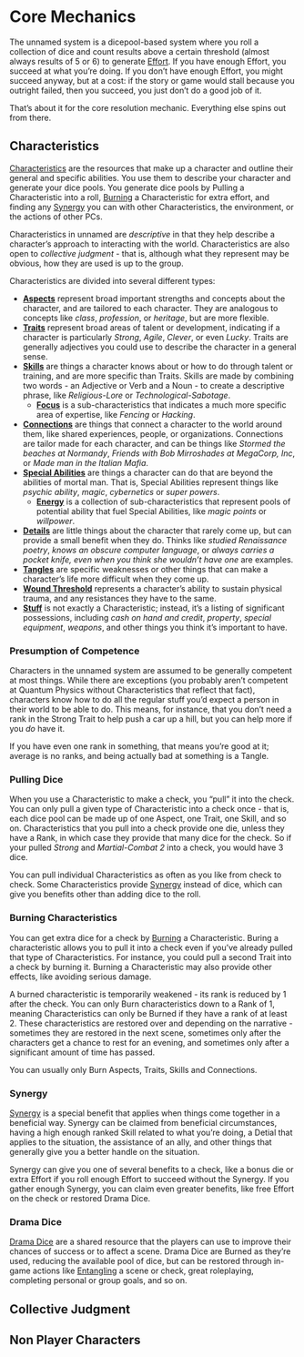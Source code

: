 # Core Mechanics

The unnamed system is a dicepool-based system where you roll a collection of dice and count results above a certain threshold (almost always results of 5 or 6) to generate [Effort](Effort.md). If you have enough Effort, you succeed at what you’re doing. If you don’t have enough Effort, you might succeed anyway, but at a cost: if the story or game would stall because you outright failed, then you succeed, you just don’t do a good job of it.

That’s about it for the core resolution mechanic. Everything else spins out from there.

## Characteristics

[Characteristics](Characteristics.md) are the resources that make up a character and outline their general and specific abilities. You use them to describe your character and generate your dice pools. You generate dice pools by Pulling a Characteristic into a roll, [Burning](Burn.md) a Characteristic for extra effort, and finding any [Synergy](Synergy.md) you can with other Characteristics, the environment, or the actions of other PCs.

Characteristics in unnamed are *descriptive* in that they help describe a character’s approach to interacting with the world. Characteristics are also open to *collective judgment* - that is, although what they represent may be obvious, how they are used is up to the group.

Characteristics are divided into several different types:

- **[Aspects](Aspects.md)** represent broad important strengths and concepts about the character, and are tailored to each character. They are analogous to concepts like *class*, *profession*, or *heritage*, but are more flexible.
- **[Traits](Traits.md)** represent broad areas of talent or development, indicating if a character is particularly *Strong*, *Agile*, *Clever*, or even *Lucky*. Traits are generally adjectives you could use to describe the character in a general sense.
- **[Skills](Skills.md)** are things a character knows about or how to do through talent or training, and are more specific than Traits. Skills are made by combining two words - an Adjective or Verb and a Noun - to create a descriptive phrase, like *Religious-Lore* or *Technological-Sabotage*.
    - **[Focus](Focus.md)** is a sub-characteristics that indicates a much more specific area of expertise, like *Fencing* or *Hacking*.
- **[Connections](Connections.md)** are things that connect a character to the world around them, like shared experiences, people, or organizations. Connections are tailor made for each character, and can be things like *Stormed the beaches at Normandy*, *Friends with Bob Mirroshades at MegaCorp, Inc*, or *Made man in the Italian Mafia*.
- **[Special Abilities](SpecialAbilities.md)** are things a character can do that are beyond the abilities of mortal man. That is, Special Abilities represent things like *psychic ability*, *magic*, *cybernetics* or *super powers*.
    - **[Energy](Energy)** is a collection of sub-characteristics that represent pools of potential ability that fuel Special Abilities, like *magic points* or *willpower*.
- **[Details](Details.md)** are little things about the character that rarely come up, but can provide a small benefit when they do. Thinks like *studied Renaissance poetry*, *knows an obscure computer language*, or *always carries a pocket knife, even when you think she wouldn’t have one* are examples.
- **[Tangles](Tangles.md)** are specific weaknesses or other things that can make a character’s life more difficult when they come up.
- **[Wound Threshold](WoundThreshold.md)** represents a character’s ability to sustain physical trauma, and any resistances they have to the same.
- **[Stuff](Stuff.md)** is not exactly a Characteristic; instead, it’s a listing of significant possessions, including *cash on hand and credit*, *property*, *special equipment*, *weapons*, and other things you think it’s important to have.

### Presumption of Competence

Characters in the unnamed system are assumed to be generally competent at most things. While there are exceptions (you probably aren’t competent at Quantum Physics without Characteristics that reflect that fact), characters know how to do all the regular stuff you’d expect a person in their world to be able to do. This means, for instance, that you don’t need a rank in the Strong Trait to help push a car up a hill, but you can help more if you *do* have it.

If you have even one rank in something, that means you’re good at it; average is no ranks, and being actually bad at something is a Tangle. 

### Pulling Dice

When you use a Characteristic to make a check, you “pull” it into the check. You can only pull a given type of Characteristic into a check once - that is, each dice pool can be made up of one Aspect, one Trait, one Skill, and so on. Characteristics that you pull into a check provide one die, unless they have a Rank, in which case they provide that many dice for the check. So if your pulled *Strong* and *Martial-Combat 2* into a check, you would have 3 dice.

You can pull individual Characteristics as often as you like from check to check. Some Characteristics provide [Synergy](Synergy.md) instead of dice, which can give you benefits other than adding dice to the roll.

### Burning Characteristics

You can get extra dice for a check by [Burning](Burn.md) a Characteristic. Buring a characteristic allows you to pull it into a check even if you’ve already pulled that type of Characteristics. For instance, you could pull a second Trait into a check by burning it. Burning a Characteristic may also provide other effects, like avoiding serious damage.

A burned characteristic is temporarily weakened - its rank is reduced by 1 after the check. You can only Burn characteristics down to a Rank of 1, meaning Characteristics can only be Burned if they have a rank of at least 2. These characteristics are restored over and depending on the narrative - sometimes they are restored in the next scene, sometimes only after the characters get a chance to rest for an evening, and sometimes only after a significant amount of time has passed.

You can usually only Burn Aspects, Traits, Skills and Connections. 

### Synergy

[Synergy](Synergy.md) is a special benefit that applies when things come together in a beneficial way. Synergy can be claimed from beneficial circumstances, having a high enough ranked Skill related to what you’re doing, a Detial that applies to the situation, the assistance of an ally, and other things that generally give you a better handle on the situation.

Synergy can give you one of several benefits to a check, like a bonus die or extra Effort if you roll enough Effort to succeed without the Synergy. If you gather enough Synergy, you can claim even greater benefits, like free Effort on the check or restored Drama Dice.

### Drama Dice

[Drama Dice](DramaDice.md) are a shared resource that the players can use to improve their chances of success or to affect a scene. Drama Dice are Burned as they’re used, reducing the available pool of dice, but can be restored through in-game actions like [Entangling](Tangles.md) a scene or check, great roleplaying, completing personal or group goals, and so on. 

## Collective Judgment

## Non Player Characters


